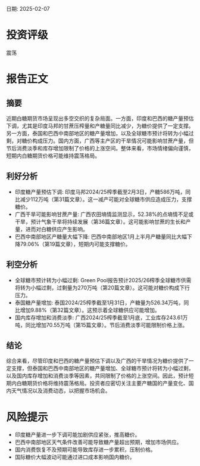
日期: 2025-02-07

# 投资评级

震荡

# 报告正文

## 摘要

近期白糖期货市场呈现出多空交织的复杂局面。一方面，印度和巴西的糖产量预估下调，尤其是印度马邦的甘蔗压榨量和产糖量同比减少，为糖价提供了一定支撑。另一方面，泰国和巴西中南部地区的糖产量增加，以及全球糖市预计将转为小幅过剩，对糖价构成压力。国内方面，广西等主产区的干旱情况可能影响甘蔗产量，但节后消费淡季和库存增加限制了价格的上涨空间。整体来看，市场情绪偏向谨慎，短期内白糖期货价格可能维持震荡格局。

## 利好分析

* 印度糖产量预估下调: 印度马邦2024/25榨季截至2月3日，产糖586万吨，同比减少112万吨（第31篇文章）。这一减产可能对全球糖市供应造成压力，支撑糖价。
* 广西干旱可能影响甘蔗产量: 广西农田墒情监测显示，52.38%的点墒情不足或干旱，预计气象干旱将持续发展（第36篇文章）。这可能影响甘蔗的生长和产量，进而对白糖供应产生影响。
* 巴西中南部地区产糖量大幅下降: 巴西中南部地区1月上半月产糖量同比大幅下降79.06%（第19篇文章），短期内可能支撑糖价。

## 利空分析

* 全球糖市预计转为小幅过剩: Green Pool报告预计2025/26榨季全球糖市供需将转为小幅过剩，过剩量为270万吨（第20篇文章）。这可能对糖价构成下行压力。
* 泰国糖产量增加: 泰国2024/25榨季截至1月31日，产糖量为526.34万吨，同比增加9.88%（第32篇文章）。这预示着全球糖供应可能增加。
* 国内库存增加和消费淡季: 广西2024/25榨季截至1月底，工业库存243.61万吨，同比增加70.55万吨（第15篇文章）。节后消费淡季可能限制价格上涨。

## 结论

综合来看，尽管印度和巴西的糖产量预估下调以及广西的干旱情况为糖价提供了一定支撑，但泰国和巴西中南部地区的糖产量增加、全球糖市预计将转为小幅过剩，以及国内库存增加和消费淡季等因素，共同限制了价格的上涨空间。因此，预计短期内白糖期货价格将维持震荡格局。投资者应密切关注主要产糖国的产量变化、国内天气情况以及消费动态，以把握市场机会。

# 风险提示

* 印度糖产量进一步下调可能加剧供应紧张，推高糖价。
* 巴西中南部地区天气条件改善可能导致糖产量超出预期，增加市场供应。
* 国内消费恢复不及预期可能导致库存进一步累积，压制价格。
* 国际糖价大幅波动可能通过进口成本影响国内糖价。
